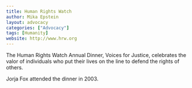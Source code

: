 ```yaml
---
title: Human Rights Watch
author: Mika Epstein
layout: advocacy
categories: ["Advocacy"]
tags: [Humanity]
website: http://www.hrw.org
---
```


The Human Rights Watch Annual Dinner, Voices for Justice, celebrates the valor of individuals who put their lives on the line to defend the rights of others.

Jorja Fox attended the dinner in 2003.